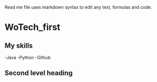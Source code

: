 Read me file uses markdown syntax to edit any text, formulas and code.


# WoTech_first

## My skills
 -Java
 -Python
 -Github

## Second level heading
